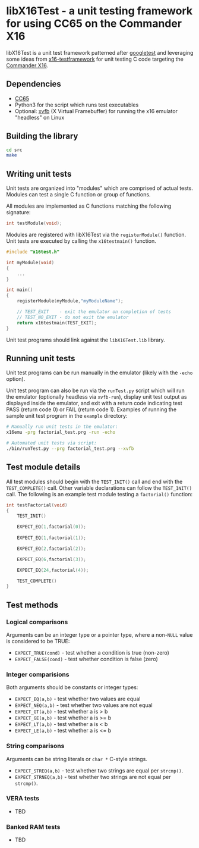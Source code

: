 # libX16Test - a unit testing framework for using CC65 on the Commander X16

libX16Test is a unit test framework patterned after [googletest](https://github.com/google/googletest) and leveraging some ideas from [x16-testframework](https://github.com/hasenbanck/x16-testframework) for unit testing C code targeting the [Commander X16](http://commanderx16.com/).

## Dependencies
* [CC65](https://github.com/cc65/cc65)
* Python3 for the script which runs test executables
* Optional: [xvfb](https://www.x.org/releases/X11R7.6/doc/man/man1/Xvfb.1.xhtml) (X Virtual Framebuffer) for running the x16 emulator "headless" on Linux

## Building the library
```bash
cd src
make
```

## Writing unit tests
Unit tests are organized into "modules" which are comprised of actual tests.  Modules can test a single C function or group of functions.

All modules are implemented as C functions matching the following signature:
```c
int testModule(void);
```

Modules are registered with libX16Test via the `registerModule()` function.  Unit tests are executed by calling the `x16testmain()` function.
```c
#include "x16test.h"

int myModule(void)
{
    ...
}

int main()
{
    registerModule(myModule,"myModuleName");

    // TEST_EXIT    - exit the emulator on completion of tests
    // TEST_NO_EXIT - do not exit the emulator
    return x16testmain(TEST_EXIT);
}
```

Unit test programs should link against the `libX16Test.lib` library.

## Running unit tests
Unit test programs can be run manually in the emulator (likely with the `-echo` option).  

Unit test program can also be run via the `runTest.py` script which will run the emulator (optionally headless via `xvfb-run`), display unit test output as displayed inside the emulator, and exit with a return code indicating test PASS (return code 0) or FAIL (return code 1).  Examples of running the sample unit test program in the `example` directory:

```bash
# Manually run unit tests in the emulator:
x16emu -prg factorial_test.prg -run -echo

# Automated unit tests via script:
./bin/runTest.py --prg factorial_test.prg --xvfb
```

## Test module details
All test modules should begin with the `TEST_INIT()` call and end with the `TEST_COMPLETE()` call.  Other variable declarations can follow the `TEST_INIT()` call.  The following is an example test module testing a `factorial()` function:

```c
int testFactorial(void)
{
    TEST_INIT()

    EXPECT_EQ(1,factorial(0));
    
    EXPECT_EQ(1,factorial(1));

    EXPECT_EQ(2,factorial(2));

    EXPECT_EQ(6,factorial(3));

    EXPECT_EQ(24,factorial(4));

    TEST_COMPLETE()
}
```

## Test methods
### Logical comparisons
Arguments can be an integer type or a pointer type, where a non-`NULL` value is considered to be TRUE:
* `EXPECT_TRUE(cond)` - test whether a condition is true (non-zero)
* `EXPECT_FALSE(cond)` - test whether condition is false (zero)
### Integer comparisions
Both arguments should be constants or integer types:
* `EXPECT_EQ(a,b)` - test whether two values are equal
* `EXPECT_NEQ(a,b)` - test whether two values are not equal
* `EXPECT_GT(a,b)` - test whether a is > b
* `EXPECT_GE(a,b)` - test whether a is >= b
* `EXPECT_LT(a,b)` - test whether a is < b
* `EXPECT_LE(a,b)` - test whether a is <= b
### String comparisons
Arguments can be string literals or `char *` C-style strings.
* `EXPECT_STREQ(a,b)` - test whether two strings are equal per `strcmp()`. 
* `EXPECT_STRNEQ(a,b)` - test whether two strings are not equal per `strcmp()`.
### VERA tests
* TBD

### Banked RAM tests
* TBD